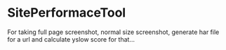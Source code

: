 # SitePerformaceTool
For taking full page screenshot, normal size screenshot, generate har file for a url and calculate 
yslow score for that...

